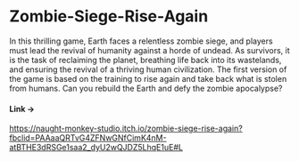 # Zombie-Siege-Rise-Again

In this thrilling game, Earth faces a relentless zombie siege, and players must lead the revival of humanity against a horde of undead. As survivors, it is the task of reclaiming the planet, breathing life back into its wastelands, and ensuring the revival of a thriving human civilization. The first version of the game is based on the training to rise again and take back what is stolen from humans. Can you rebuild the Earth and defy the zombie apocalypse?

#### Link ->
https://naught-monkey-studio.itch.io/zombie-siege-rise-again?fbclid=PAAaaQRTvG4ZFNwGNfCimK4nM-atBTHE3dRSGe1saa2_dyU2wQJDZ5LhqE1uE#L
